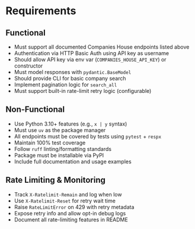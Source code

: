 # Requirements

## Functional
- Must support all documented Companies House endpoints listed above
- Authentication via HTTP Basic Auth using API key as username
- Should allow API key via env var (`COMPANIES_HOUSE_API_KEY`) or constructor
- Must model responses with `pydantic.BaseModel`
- Should provide CLI for basic company search
- Implement pagination logic for `search_all`
- Must support built-in rate-limit retry logic (configurable)

## Non-Functional
- Use Python 3.10+ features (e.g., `x | y` syntax)
- Must use `uv` as the package manager
- All endpoints must be covered by tests using `pytest` + `respx`
- Maintain 100% test coverage
- Follow `ruff` linting/formatting standards
- Package must be installable via PyPI
- Include full documentation and usage examples

## Rate Limiting & Monitoring
- Track `X-Ratelimit-Remain` and log when low
- Use `X-Ratelimit-Reset` for retry wait time
- Raise `RateLimitError` on 429 with retry metadata
- Expose retry info and allow opt-in debug logs
- Document all rate-limiting features in README